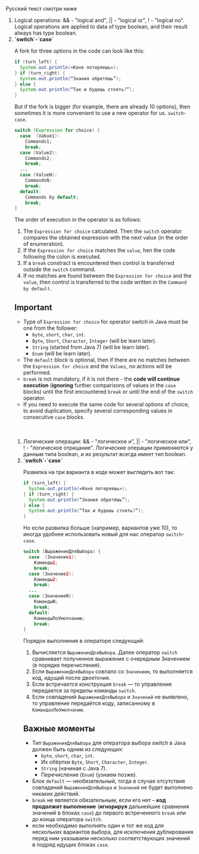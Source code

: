 Русский текст смотри ниже

<ol>
<li>
Logical operations: && - "logical and", || - "logical or", ! - "logical no". Logical operations are applied to data of type boolean, and their result always has type boolean.
</li>
<li> 
<b> `switch`-`case`</b>

A fork for three options in the code can look like this:

```java
if (turn_left) {
  System.out.println(«Коня потеряешь»);
} if (turn_right) {
  System.out.println(“Знания обретёшь”);
} else {
  System.out.println(“Так и будешь стоять?”);
}
```

But if the fork is bigger (for example, there are already 10 options), then sometimes it is more convenient to use a new operator for us.
 `switch`-`case`.

```java
switch (Expression for choice) {
  case  (Vakue1):
    Commands1;
    break;
  case (Value2):
    Commands2;
    break;
  ...
  case (ValueN):
    CommandsN;
    break;
  default:
    Commands by default;
    break;
}
```

The order of execution in the operator is as follows:
1. The `Expression for choice` calculated. Then the `switch` operator compares the obtained expression with the next value (in the order of enumeration).
1. If the `Expression for choice` matches the `value`, hen the code following the colon is executed.
1. If a `break` constract is encountered then control is transferred outside the `switch` command.
1. If no matches are found between the `Expression for choice` and the `value`, then control is transferred to the code written in the `Command by default`.

## Important
- Type of `Expression for choice` for operator switch in Java must be one from the follower:
    - `byte`, `short`, `char`, `int`.
    -  `Byte`, `Short`, `Character`, `Integer`  (will be learn later).
    - `String` (started from Java 7)  (will be learn later).
    - `Enum` (will be learn later).
- The `default` block is optional, then if there are no matches between the `Expression for choice` and the `Values`, no actions will be performed.
- `break` is not mandatory, if it is not there - the **code will continue execution** (**ignoring** further comparisons of values in the `case` blocks) until the first encountered `break` or until the end of the `switch` operator.
- If you need to execute the same code for several options of choice, to avoid duplication, specify several corresponding values in consecutive `case` blocks.
</li>

<br/>
<br/>

<ol>
<li>
Логические операции: && - "логическое и", || - "логическое или", ! - "логическое отрицание". Логические операции применяются у данным типа boolean, и их результат всегда имеет тип boolean.
</li>
<li> 
<b> `switch`-`case`</b>

Развилка на три варианта в коде может выглядеть вот так:

```java
if (turn_left) {
  System.out.println(«Коня потеряешь»);
} if (turn_right) {
  System.out.println(“Знания обретёшь”);
} else {
  System.out.println(“Так и будешь стоять?”);
}
```

Но если развилка больше (например, вариантов уже 10), то иногда удобнее использовать новый для нас оператор `switch`-`case`.

```java
switch (ВыражениеДляВыбора) {
  case  (Значение1):
    Команды1;
    break;
  case (Значение2):
    Команды2;
    break;
  ...
  case (ЗначениеN):
    КомандыN;
    break;
  default:
    КомандыПоУмолчанию;
    break;
}
```

Порядок выполнения в операторе следующий:
1. Вычисляется `ВыражениеДляВыбора`. Далее оператор `switch` сравнивает полученное выражение с очередным Значением (в порядке перечисления).
1. Если `ВыражениеДляВыбора` совпало со `Значением`, то выполняется код, идущий после двоеточия.
1. Если встречается конструкция `break` — то управление передается за пределы команды `switch`.
1. Если совпадений `ВыражениеДляВыбора` и `Значений` не выявлено, то управление передаётся коду, записанному в `КомандахПоУмолчанию`.

## Важные моменты
- Тип `ВыраженияДляВыбора` для оператора выбора switch в Java должен быть одним из следующих:
    - `byte`, `short`, `char`, `int`.
    - Их обёртки `Byte`, `Short`, `Character`, `Integer`.
    - `String` (начиная с Java 7).
    - Перечисление (`Enum`) (узнаем позже).
- Блок `default` — необязательный, тогда в случае отсутствия совпадений `ВыраженияДляВыбора` и `Значений` не будет выполнено никаких действий.
- `break` не является обязательным, если его нет – **код продолжит выполнение** (**игнорируя** дальнейшие сравнения значений в блоках `case`) до первого встреченного `break` или до конца оператора `switch`.
- если необходимо выполнять один и тот же код для нескольких вариантов выбора, для исключения дублирования перед ним указываем несколько соответствующих значений в подряд идущих блоках `case`.

</li>

</ol>